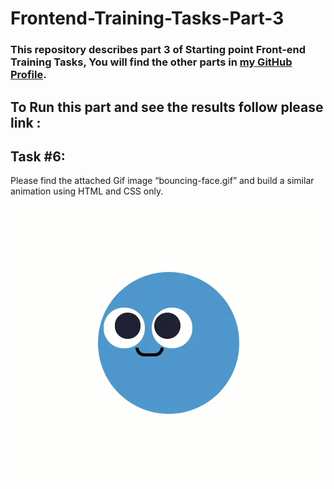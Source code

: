 # Frontend-Training-Tasks-Part-3

### This repository describes part 3 of Starting point Front-end Training Tasks, You will find the other parts in <a href="https://github.com/Sh0aib-Ja0allah?tab=repositories">my GitHub Profile</a>.

## To Run this part and see the results follow please link : <br />

## Task #6: 

Please find the attached Gif image “bouncing-face.gif” and build a similar animation using HTML and CSS only. 

![Design preview for the Sixth task which it's a Smile face moves with your mouse](./bouncing-face.gif)

